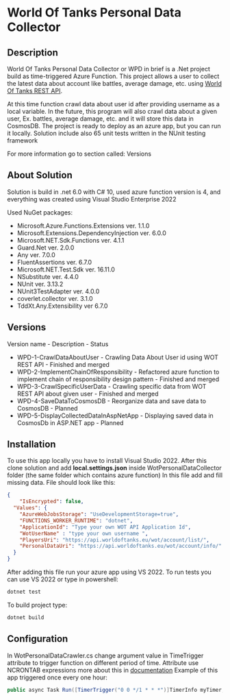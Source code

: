 # World Of Tanks Personal Data Collector

## Description
World Of Tanks Personal Data Collector or WPD in brief is a 
.Net project build as time-triggered Azure Function. This project allows
a user to collect the latest data about account like battles, average damage, etc. using [World Of Tanks REST API](https://developers.wargaming.net/documentation/guide/principles/).

At this time function crawl data about user id after providing username as a local variable.
In the future, this program will also crawl data about a given user, Ex. battles, average damage, etc.
and it will store this data in CosmosDB. The project is ready to deploy as an azure app, but you can run it locally. 
Solution include also 65 unit tests written in the NUnit testing framework

For more information go to section called: Versions 
## About Solution

Solution is build in .net 6.0 with C# 10, used azure function version is 4, and everything was created using Visual Studio Enterprise 2022 

Used NuGet packages:

- Microsoft.Azure.Functions.Extensions ver. 1.1.0
- Microsoft.Extensions.DependencyInjection ver. 6.0.0
- Microsoft.NET.Sdk.Functions ver. 4.1.1
- Guard.Net ver. 2.0.0
- Any ver. 7.0.0
- FluentAssertions ver. 6.7.0
- Microsoft.NET.Test.Sdk ver. 16.11.0
- NSubstitute ver. 4.4.0
- NUnit ver. 3.13.2
- NUnit3TestAdapter ver. 4.0.0
- coverlet.collector ver. 3.1.0
- TddXt.Any.Extensibility ver 6.7.0

## Versions
Version name - Description - Status
- WPD-1-CrawlDataAboutUser - Crawling Data About User id using WOT REST API - Finished and merged
- WPD-2-ImplementChainOfResponsibility - Refactored azure function to implement chain of responsibility design pattern - Finished and merged
- WPD-3-CrawlSpecificUserData - Crawling specific data from WOT REST API about given user - Finished and merged
- WPD-4-SaveDataToCosmosDB - Reorganize data and save data to CosmosDB - Planned
- WPD-5-DisplayCollectedDataInAspNetApp - Displaying saved data in CosmosDb in ASP.NET app - Planned
## Installation

To use this app locally you have to install Visual Studio 2022. After this clone solution and add **local.settings.json** 
inside WotPersonalDataCollector folder (the same folder which contains azure function)
In this file add and fill missing data. File should look like this:

```json
{
    "IsEncrypted": false,
  "Values": {
    "AzureWebJobsStorage": "UseDevelopmentStorage=true",
    "FUNCTIONS_WORKER_RUNTIME": "dotnet",
    "ApplicationId": "Type your own WOT API Application Id",
    "WotUserName" : "type your own username ",
    "PlayersUri": "https://api.worldoftanks.eu/wot/account/list/",
    "PersonalDataUri": "https://api.worldoftanks.eu/wot/account/info/"
  }
}
```

After adding this file run your azure app using VS 2022. 
To run tests you can use VS 2022 or type in powershell:
```bash
dotnet test
```
To build project type:


```bash
dotnet build
```

## Configuration 
In WotPersonalDataCrawler.cs change argument value in TimeTrigger attribute to trigger 
function on different period of time. Attribute use NCRONTAB expressions more about this in [documentation](https://docs.microsoft.com/en-us/azure/azure-functions/functions-bindings-timer?tabs=in-process&pivots=programming-language-csharp)
Example of this app triggered once every one hour:
```csharp
public async Task Run([TimerTrigger("0 0 */1 * * *")]TimerInfo myTimer, ILogger log)
```
